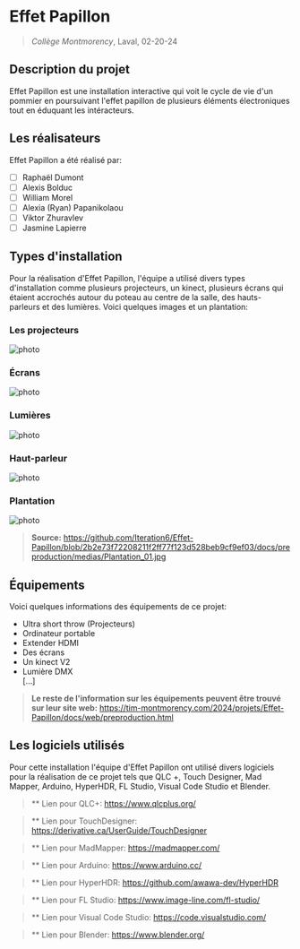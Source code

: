 # Effet Papillon
> *Collège Montmorency*, Laval, 02-20-24

## Description du projet
Effet Papillon est une installation interactive qui voit le cycle de vie d'un pommier en poursuivant l'effet papillon de plusieurs éléments électroniques tout en éduquant les intéracteurs.

## Les réalisateurs
Effet Papillon a été réalisé par:
- [ ] Raphaël Dumont
- [ ] Alexis Bolduc
- [ ] William Morel
- [ ] Alexia (Ryan) Papanikolaou
- [ ] Viktor Zhuravlev
- [ ] Jasmine Lapierre

## Types d'installation
Pour la réalisation d'Effet Papillon, l'équipe a utilisé divers types d'installation comme plusieurs projecteurs, un kinect, plusieurs écrans qui étaient accrochés autour du poteau au centre de la salle, des hauts-parleurs et des lumières. Voici quelques images et un plantation:

### Les projecteurs

![photo](media/projecteurs_effet_pap.jpg)

### Écrans

![photo](media/ecrans_effet_pap.jpg)

### Lumières

![photo](media/led_effet_pap.jpg)

### Haut-parleur

![photo](media/haut_parleur_effet_pap.jpg)

### Plantation

![photo](media/plantation_effet_pap.jpg)

> **Source:** https://github.com/Iteration6/Effet-Papillon/blob/2b2e73f72208211f2ff77f123d528beb9cf9ef03/docs/preproduction/medias/Plantation_01.jpg

## Équipements
Voici quelques informations des équipements de ce projet:

- Ultra short throw (Projecteurs)
- Ordinateur portable
- Extender HDMI
- Des écrans
- Un kinect V2
- Lumière DMX	
[...]

> **Le reste de l'information sur les équipements peuvent être trouvé sur leur site web:** https://tim-montmorency.com/2024/projets/Effet-Papillon/docs/web/preproduction.html

## Les logiciels utilisés
Pour cette installation l'équipe d'Effet Papillon ont utilisé divers logiciels pour la réalisation de ce projet tels que QLC +, Touch Designer, Mad Mapper, Arduino, HyperHDR, FL Studio, Visual Code Studio et Blender.

> ** Lien pour QLC+: https://www.qlcplus.org/

> ** Lien pour TouchDesigner: https://derivative.ca/UserGuide/TouchDesigner

> ** Lien pour MadMapper: https://madmapper.com/

> ** Lien pour Arduino: https://www.arduino.cc/

> ** Lien pour HyperHDR: https://github.com/awawa-dev/HyperHDR

> ** Lien pour FL Studio: https://www.image-line.com/fl-studio/

> ** Lien pour Visual Code Studio: https://code.visualstudio.com/

> ** Lien pour Blender: https://www.blender.org/





